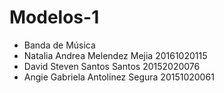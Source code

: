 # Modelos-1
* Banda de Música
* Natalia Andrea Melendez Mejia 20161020115
* David Steven Santos Santos 20152020076
* Angie Gabriela Antolinez Segura 20151020061

